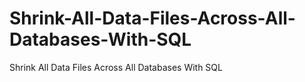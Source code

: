 # Shrink-All-Data-Files-Across-All-Databases-With-SQL
Shrink All Data Files Across All Databases With SQL
